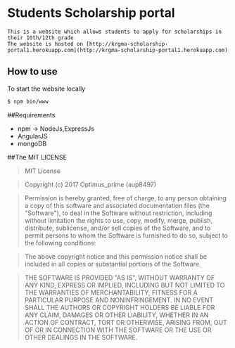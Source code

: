 # Students Scholarship portal

	This is a website which allows students to apply for scholarships in their 10th/12th grade
	The website is hosted on [http://krgma-scholarship-portal1.herokuapp.com](http://krgma-scholarship-portal1.herokuapp.com)
	
## How to use

To start the website locally

```bash
$ npm bin/www
```

##Requirements
  - npm -> NodeJs,ExpressJs
  - AngularJS
  - mongoDB

##The MIT LICENSE

>MIT License

>Copyright (c) 2017 Optimus_prime (aup8497)

>Permission is hereby granted, free of charge, to any person obtaining a copy
of this software and associated documentation files (the "Software"), to deal
in the Software without restriction, including without limitation the rights
to use, copy, modify, merge, publish, distribute, sublicense, and/or sell
copies of the Software, and to permit persons to whom the Software is
furnished to do so, subject to the following conditions:

>The above copyright notice and this permission notice shall be included in all
copies or substantial portions of the Software.

>THE SOFTWARE IS PROVIDED "AS IS", WITHOUT WARRANTY OF ANY KIND, EXPRESS OR
IMPLIED, INCLUDING BUT NOT LIMITED TO THE WARRANTIES OF MERCHANTABILITY,
FITNESS FOR A PARTICULAR PURPOSE AND NONINFRINGEMENT. IN NO EVENT SHALL THE
AUTHORS OR COPYRIGHT HOLDERS BE LIABLE FOR ANY CLAIM, DAMAGES OR OTHER
LIABILITY, WHETHER IN AN ACTION OF CONTRACT, TORT OR OTHERWISE, ARISING FROM,
OUT OF OR IN CONNECTION WITH THE SOFTWARE OR THE USE OR OTHER DEALINGS IN THE
SOFTWARE.
